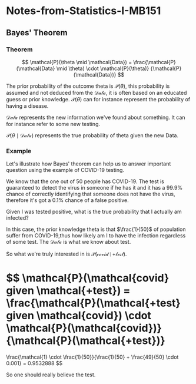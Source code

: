 # Notes-from-Statistics-I-MB151


## Bayes' Theorem

### Theorem
$$
\mathcal{P}(\theta \mid \mathcal{Data}) =
\frac{\mathcal{P}(\mathcal{Data} \mid \theta) \cdot \mathcal{P}(\theta)}
{\mathcal{P}(\mathcal{Data})}
$$

The prior probability of the outcome theta is $\mathcal{P}(\theta)$, this probability is assumed and not deduced from the $\mathcal{Data}$, it is often based on an educated guess or prior knowledge. $\mathcal{P}(\theta)$ can for instance represent the probability of having a disease.

$\mathcal{Data}$ represents the new information we've found about something. It can for instance refer to some new testing.

$\mathcal{P}(\theta \mid \mathcal{Data})$ represents the true probability of theta given the new Data.

### Example
Let's illustrate how Bayes' theorem can help us to answer important question using the example of COVID-19 testing.

We know that the one out of 50 people has COVID-19. The test is guaranteed to detect the virus in someone if he has it and it has a 99.9% chance of correctly identifying that someone does not have the virus, therefore it's got a 0.1% chance of a false positive.

Given I was tested positive, what is the true probability that I actually am infected?

In this case, the prior knowledge theta is that $\frac{1}{50}$ of population suffer from COVID-19,thus how likely am I to have the infection regardless of some test.
The $\mathcal{Data}$ is what we know about test.

So what we're truly interested in is $\mathcal{P}(\mathcal{covid} \mid \mathcal{+test})$.

$$
\mathcal{P}(\mathcal{covid} given \mathcal{+test}) =
\frac{\mathcal{P}(\mathcal{+test} given \mathcal{covid}) \cdot \mathcal{P}(\mathcal{covid})}
{\mathcal{P}(\mathcal{+test})}
=
\frac{\mathcal{1} \cdot \frac{1}{50}}{\frac{1}{50} + \frac{49}{50} \cdot 0.001}
= 0.9532888
$$

So one should really believe the test.

